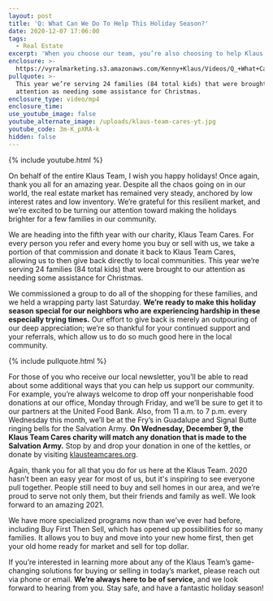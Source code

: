 ```yaml
---
layout: post
title: 'Q: What Can We Do To Help This Holiday Season?'
date: 2020-12-07 17:06:00
tags:
  - Real Estate
excerpt: 'When you choose our team, you’re also choosing to help Klaus Team Cares.'
enclosure: >-
  https://vyralmarketing.s3.amazonaws.com/Kenny+Klaus/Videos/Q_+What+Can+We+Do+To+Help+This+Holiday+Season_.mp4
pullquote: >-
  This year we’re serving 24 families (84 total kids) that were brought to our
  attention as needing some assistance for Christmas.
enclosure_type: video/mp4
enclosure_time:
use_youtube_image: false
youtube_alternate_image: /uploads/klaus-team-cares-yt.jpg
youtube_code: 3m-K_pXRA-k
hidden: false
---
```


{% include youtube.html %}

On behalf of the entire Klaus Team, I wish you happy holidays\! Once again, thank you all for an amazing year. Despite all the chaos going on in our world, the real estate market has remained very steady, anchored by low interest rates and low inventory. We’re grateful for this resilient market, and we’re excited to be turning our attention toward making the holidays brighter for a few families in our community.&nbsp;

We are heading into the fifth year with our charity, Klaus Team Cares. For every person you refer and every home you buy or sell with us, we take a portion of that commission and donate it back to Klaus Team Cares, allowing us to then give back directly to local communities. This year we’re serving 24 families (84 total kids) that were brought to our attention as needing some assistance for Christmas.&nbsp;

We commissioned a group to do all of the shopping for these families, and we held a wrapping party last Saturday. **We’re ready to make this holiday season special for our neighbors who are experiencing hardship in these especially trying times.** Our effort to give back is merely an outpouring of our deep appreciation; we’re so thankful for your continued support and your referrals, which allow us to do so much good here in the local community.&nbsp;

{% include pullquote.html %}

For those of you who receive our local newsletter, you’ll be able to read about some additional ways that you can help us support our community. For example, you’re always welcome to drop off your nonperishable food donations at our office, Monday through Friday, and we’ll be sure to get it to our partners at the United Food Bank. Also, from 11 a.m. to 7 p.m. every Wednesday this month, we’ll be at the Fry’s in Guadalupe and Signal Butte ringing bells for the Salvation Army. **On Wednesday, December 9, the Klaus Team Cares charity will match any donation that is made to the Salvation Army.** Stop by and drop your donation in one of the kettles, or donate by visiting [klausteamcares.org](https://klausteamcares.org/).&nbsp;

Again, thank you for all that you do for us here at the Klaus Team. 2020 hasn’t been an easy year for most of us, but it's inspiring to see everyone pull together. People still need to buy and sell homes in our area, and we’re proud to serve not only them, but their friends and family as well. We look forward to an amazing 2021.

We have more specialized programs now than we’ve ever had before, including Buy First Then Sell, which has opened up possibilities for so many families. It allows you to buy and move into your new home first, then get your old home ready for market and sell for top dollar.&nbsp;

If you’re interested in learning more about any of the Klaus Team’s game-changing solutions for buying or selling in today’s market, please reach out via phone or email. **We’re always here to be of service,** and we look forward to hearing from you. Stay safe, and have a fantastic holiday season\!